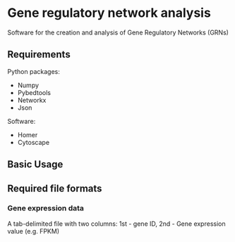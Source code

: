 # Gene regulatory network analysis

Software for the creation and analysis of Gene Regulatory Networks (GRNs)

Requirements
----------
Python packages:
* Numpy
* Pybedtools
* Networkx
* Json

Software:
* Homer
* Cytoscape

Basic Usage
----------

Required file formats
----------

### Gene expression data
A tab-delimited file with two columns: 1st - gene ID, 2nd - Gene expression value (e.g. FPKM)


